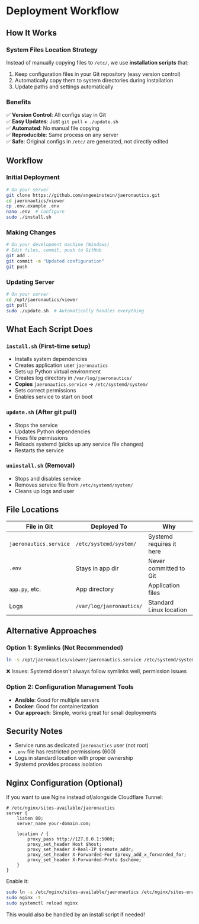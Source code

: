 # Deployment Workflow

## How It Works

### System Files Location Strategy

Instead of manually copying files to `/etc/`, we use **installation scripts** that:

1. Keep configuration files in your Git repository (easy version control)
2. Automatically copy them to system directories during installation
3. Update paths and settings automatically

### Benefits

✅ **Version Control**: All configs stay in Git  
✅ **Easy Updates**: Just `git pull` + `./update.sh`  
✅ **Automated**: No manual file copying  
✅ **Reproducible**: Same process on any server  
✅ **Safe**: Original configs in `/etc/` are generated, not directly edited  

## Workflow

### Initial Deployment
```bash
# On your server
git clone https://github.com/angeeinstein/jaeronautics.git
cd jaeronautics/viewer
cp .env.example .env
nano .env  # Configure
sudo ./install.sh
```

### Making Changes
```bash
# On your development machine (Windows)
# Edit files, commit, push to GitHub
git add .
git commit -m "Updated configuration"
git push
```

### Updating Server
```bash
# On your server
cd /opt/jaeronautics/viewer
git pull
sudo ./update.sh  # Automatically handles everything
```

## What Each Script Does

### `install.sh` (First-time setup)
- Installs system dependencies
- Creates application user `jaeronautics`
- Sets up Python virtual environment
- Creates log directory in `/var/log/jaeronautics/`
- **Copies** `jaeronautics.service` → `/etc/systemd/system/`
- Sets correct permissions
- Enables service to start on boot

### `update.sh` (After git pull)
- Stops the service
- Updates Python dependencies
- Fixes file permissions
- Reloads systemd (picks up any service file changes)
- Restarts the service

### `uninstall.sh` (Removal)
- Stops and disables service
- Removes service file from `/etc/systemd/system/`
- Cleans up logs and user

## File Locations

| File in Git | Deployed To | Why |
|-------------|-------------|-----|
| `jaeronautics.service` | `/etc/systemd/system/` | Systemd requires it here |
| `.env` | Stays in app dir | Never committed to Git |
| `app.py`, etc. | App directory | Application files |
| Logs | `/var/log/jaeronautics/` | Standard Linux location |

## Alternative Approaches

### Option 1: Symlinks (Not Recommended)
```bash
ln -s /opt/jaeronautics/viewer/jaeronautics.service /etc/systemd/system/
```
❌ Issues: Systemd doesn't always follow symlinks well, permission issues

### Option 2: Configuration Management Tools
- **Ansible**: Good for multiple servers
- **Docker**: Good for containerization
- **Our approach**: Simple, works great for small deployments

## Security Notes

- Service runs as dedicated `jaeronautics` user (not root)
- `.env` file has restricted permissions (600)
- Logs in standard location with proper ownership
- Systemd provides process isolation

## Nginx Configuration (Optional)

If you want to use Nginx instead of/alongside Cloudflare Tunnel:

```nginx
# /etc/nginx/sites-available/jaeronautics
server {
    listen 80;
    server_name your-domain.com;

    location / {
        proxy_pass http://127.0.0.1:5000;
        proxy_set_header Host $host;
        proxy_set_header X-Real-IP $remote_addr;
        proxy_set_header X-Forwarded-For $proxy_add_x_forwarded_for;
        proxy_set_header X-Forwarded-Proto $scheme;
    }
}
```

Enable it:
```bash
sudo ln -s /etc/nginx/sites-available/jaeronautics /etc/nginx/sites-enabled/
sudo nginx -t
sudo systemctl reload nginx
```

This would also be handled by an install script if needed!
